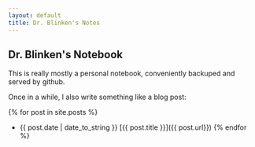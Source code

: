 ```yaml
---
layout: default
title: Dr. Blinken's Notes
---
```



## Dr. Blinken's Notebook
This is really mostly a personal notebook, conveniently backuped and served by github.

Once in a while, I also write something like a blog post:



{% for post in site.posts %}
 *   {{ post.date | date_to_string }} [{{ post.title }}]({{ post.url}})
{% endfor %}

